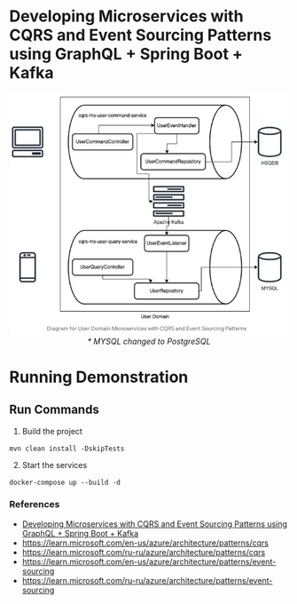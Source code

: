 Developing Microservices with CQRS and Event Sourcing Patterns using GraphQL + Spring Boot + Kafka
================================

<p align="center">
  <img src="./cqrs-and-event-sourcing.png">
  <br/>
  <i>* MYSQL changed to PostgreSQL</i>
</p>

# Running Demonstration

Run Commands
------
1. Build the project
```shell
mvn clean install -DskipTests
```
2. Start the services
```shell
docker-compose up --build -d
```

### References
- [Developing Microservices with CQRS and Event Sourcing Patterns using GraphQL + Spring Boot + Kafka](https://shazinsadakath.medium.com/developing-microservices-with-cqrs-and-event-sourcing-patterns-using-graphql-spring-boot-kafka-19f259a7aaa5)
- https://learn.microsoft.com/en-us/azure/architecture/patterns/cqrs
- https://learn.microsoft.com/ru-ru/azure/architecture/patterns/cqrs
- https://learn.microsoft.com/en-us/azure/architecture/patterns/event-sourcing
- https://learn.microsoft.com/ru-ru/azure/architecture/patterns/event-sourcing
